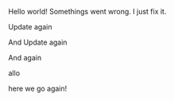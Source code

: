 Hello world!
Somethings went wrong. I just fix it.

Update again

And Update again

And again

allo

here we go again!
